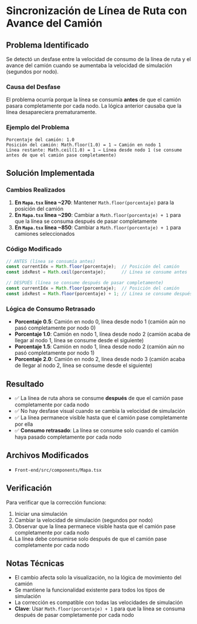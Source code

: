 # Sincronización de Línea de Ruta con Avance del Camión

## Problema Identificado

Se detectó un desfase entre la velocidad de consumo de la línea de ruta y el avance del camión cuando se aumentaba la velocidad de simulación (segundos por nodo).

### Causa del Desfase

El problema ocurría porque la línea se consumía **antes** de que el camión pasara completamente por cada nodo. La lógica anterior causaba que la línea desapareciera prematuramente.

### Ejemplo del Problema

```
Porcentaje del camión: 1.0
Posición del camión: Math.floor(1.0) = 1 → Camión en nodo 1
Línea restante: Math.ceil(1.0) = 1 → Línea desde nodo 1 (se consume antes de que el camión pase completamente)
```

## Solución Implementada

### Cambios Realizados

1. **En `Mapa.tsx` línea ~270**: Mantener `Math.floor(porcentaje)` para la posición del camión
2. **En `Mapa.tsx` línea ~290**: Cambiar a `Math.floor(porcentaje) + 1` para que la línea se consuma después de pasar completamente
3. **En `Mapa.tsx` línea ~850**: Cambiar a `Math.floor(porcentaje) + 1` para camiones seleccionados

### Código Modificado

```typescript
// ANTES (línea se consumía antes)
const currentIdx = Math.floor(porcentaje);  // Posición del camión
const idxRest = Math.ceil(porcentaje);      // Línea se consume antes

// DESPUÉS (línea se consume después de pasar completamente)
const currentIdx = Math.floor(porcentaje);  // Posición del camión
const idxRest = Math.floor(porcentaje) + 1; // Línea se consume después de pasar completamente
```

### Lógica de Consumo Retrasado

- **Porcentaje 0.5**: Camión en nodo 0, línea desde nodo 1 (camión aún no pasó completamente por nodo 0)
- **Porcentaje 1.0**: Camión en nodo 1, línea desde nodo 2 (camión acaba de llegar al nodo 1, línea se consume desde el siguiente)
- **Porcentaje 1.5**: Camión en nodo 1, línea desde nodo 2 (camión aún no pasó completamente por nodo 1)
- **Porcentaje 2.0**: Camión en nodo 2, línea desde nodo 3 (camión acaba de llegar al nodo 2, línea se consume desde el siguiente)

## Resultado

- ✅ La línea de ruta ahora se consume **después** de que el camión pase completamente por cada nodo
- ✅ No hay desfase visual cuando se cambia la velocidad de simulación
- ✅ La línea permanece visible hasta que el camión pase completamente por ella
- ✅ **Consumo retrasado**: La línea se consume solo cuando el camión haya pasado completamente por cada nodo

## Archivos Modificados

- `Front-end/src/components/Mapa.tsx`

## Verificación

Para verificar que la corrección funciona:

1. Iniciar una simulación
2. Cambiar la velocidad de simulación (segundos por nodo)
3. Observar que la línea permanece visible hasta que el camión pase completamente por cada nodo
4. La línea debe consumirse solo después de que el camión pase completamente por cada nodo

## Notas Técnicas

- El cambio afecta solo la visualización, no la lógica de movimiento del camión
- Se mantiene la funcionalidad existente para todos los tipos de simulación
- La corrección es compatible con todas las velocidades de simulación
- **Clave**: Usar `Math.floor(porcentaje) + 1` para que la línea se consuma después de pasar completamente por cada nodo 